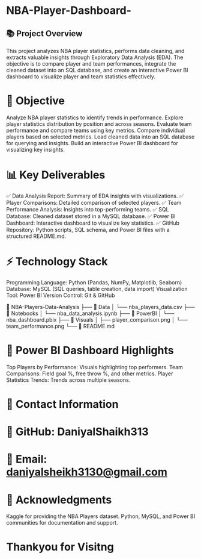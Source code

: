 # NBA-Player-Dashboard-
## 📚 Project Overview
This project analyzes NBA player statistics, performs data cleaning, and extracts valuable insights through Exploratory Data Analysis (EDA). The objective is to compare player and team performances, integrate the cleaned dataset into an SQL database, and create an interactive Power BI dashboard to visualize player and team statistics effectively.

# 🎯 Objective
Analyze NBA player statistics to identify trends in performance.
Explore player statistics distribution by position and across seasons.
Evaluate team performance and compare teams using key metrics.
Compare individual players based on selected metrics.
Load cleaned data into an SQL database for querying and insights.
Build an interactive Power BI dashboard for visualizing key insights.

# 📊 Key Deliverables
 ✅ Data Analysis Report:
 Summary of EDA insights with visualizations.
 ✅ Player Comparisons:
 Detailed comparison of selected players.
 ✅ Team Performance Analysis:
 Insights into top-performing teams.
 ✅ SQL Database:
 Cleaned dataset stored in a MySQL database.
 ✅ Power BI Dashboard:
 Interactive dashboard to visualize key statistics.
 ✅ GitHub Repository:
 Python scripts, SQL schema, and Power BI files with a structured README.md.

# ⚡ Technology Stack
 Programming Language: Python (Pandas, NumPy, Matplotlib, Seaborn)
 Database: MySQL (SQL queries, table creation, data import)
 Visualization Tool: Power BI
 Version Control: Git & GitHub

📁 NBA-Players-Data-Analysis
 ├── 📂 Data
 │   └── nba_players_data.csv
 ├── 📂 Notebooks
 │   └── nba_data_analysis.ipynb
 ├── 📂 PowerBI
 │   └── nba_dashboard.pbix
 ├── 📂 Visuals
 │   ├── player_comparison.png
 │   └── team_performance.png
 └── 📄 README.md

# 📢 Power BI Dashboard Highlights
Top Players by Performance: Visuals highlighting top performers.
Team Comparisons: Field goal %, free throw %, and other metrics.
Player Statistics Trends: Trends across multiple seasons.

# 📧 Contact Information
# 🔗 GitHub: DaniyalShaikh313
# 📧 Email: daniyalsheikh3130@gmail.com

# 📢 Acknowledgments
Kaggle for providing the NBA Players dataset.
Python, MySQL, and Power BI communities for documentation and support.
# Thankyou for Visitng 


